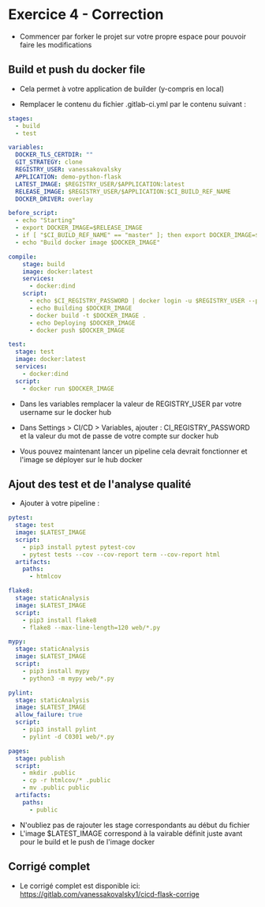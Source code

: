 # Exercice 4 - Correction

* Commencer par forker le projet sur votre propre espace pour pouvoir faire les modifications

## Build et push du docker file


* Cela permet à votre application de builder (y-compris en local)

* Remplacer le contenu du fichier .gitlab-ci.yml par le contenu suivant : 
```yaml
stages:
  - build
  - test

variables:
  DOCKER_TLS_CERTDIR: ""
  GIT_STRATEGY: clone
  REGISTRY_USER: vanessakovalsky
  APPLICATION: demo-python-flask
  LATEST_IMAGE: $REGISTRY_USER/$APPLICATION:latest
  RELEASE_IMAGE: $REGISTRY_USER/$APPLICATION:$CI_BUILD_REF_NAME
  DOCKER_DRIVER: overlay

before_script:
  - echo "Starting"
  - export DOCKER_IMAGE=$RELEASE_IMAGE
  - if [ "$CI_BUILD_REF_NAME" == "master" ]; then export DOCKER_IMAGE=$LATEST_IMAGE; fi
  - echo "Build docker image $DOCKER_IMAGE"

compile:
    stage: build
    image: docker:latest
    services: 
      - docker:dind
    script:
      - echo $CI_REGISTRY_PASSWORD | docker login -u $REGISTRY_USER --password-stdin
      - echo Building $DOCKER_IMAGE
      - docker build -t $DOCKER_IMAGE .
      - echo Deploying $DOCKER_IMAGE
      - docker push $DOCKER_IMAGE

test: 
  stage: test
  image: docker:latest
  services: 
    - docker:dind
  script:
    - docker run $DOCKER_IMAGE
```
* Dans les variables remplacer la valeur de REGISTRY_USER par votre username sur le docker hub
* Dans Settings > CI/CD > Variables, ajouter : 
CI_REGISTRY_PASSWORD
et la valeur du mot de passe de votre compte sur docker hub

* Vous pouvez maintenant lancer un pipeline cela devrait fonctionner et l'image se déployer sur le hub docker

## Ajout des test et de l'analyse qualité

* Ajouter à votre pipeline :
```yaml
pytest:
  stage: test
  image: $LATEST_IMAGE
  script:
    - pip3 install pytest pytest-cov
    - pytest tests --cov --cov-report term --cov-report html
  artifacts:
    paths:
      - htmlcov

flake8:
  stage: staticAnalysis
  image: $LATEST_IMAGE
  script:
    - pip3 install flake8
    - flake8 --max-line-length=120 web/*.py

mypy:
  stage: staticAnalysis
  image: $LATEST_IMAGE
  script:
    - pip3 install mypy
    - python3 -m mypy web/*.py

pylint:
  stage: staticAnalysis
  image: $LATEST_IMAGE
  allow_failure: true
  script:
    - pip3 install pylint
    - pylint -d C0301 web/*.py

pages:
  stage: publish
  script:
    - mkdir .public
    - cp -r htmlcov/* .public
    - mv .public public
  artifacts:
    paths:
      - public
```
* N'oubliez pas de rajouter les stage correspondants au début du fichier
* L'image $LATEST_IMAGE correspond à la vairable définit juste avant pour le build et le push de l'image docker

## Corrigé complet

* Le corrigé complet est disponible ici: https://gitlab.com/vanessakovalsky1/cicd-flask-corrige
